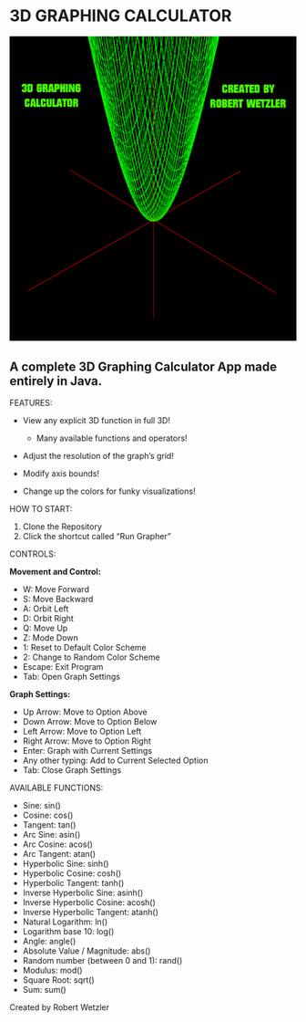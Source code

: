# 3D GRAPHING CALCULATOR
![Image of TitleBox](https://github.com/ElRoberto13/3D-Graphing-Calculator/blob/master/BasicGame/src/dialogimage.png)


## A complete 3D Graphing Calculator App made entirely in Java.

FEATURES:

- View any explicit 3D function in full 3D!
    - Many available functions and operators!

- Adjust the resolution of the graph’s grid!
- Modify axis bounds!
- Change up the colors for funky visualizations!

HOW TO START:

1. Clone the Repository
2. Click the shortcut called “Run Grapher”

CONTROLS:

**Movement and Control:**

- W: Move Forward
- S: Move Backward
- A: Orbit Left
- D: Orbit Right
- Q: Move Up
- Z: Mode Down
- 1: Reset to Default Color Scheme
- 2: Change to Random Color Scheme
- Escape: Exit Program
- Tab: Open Graph Settings

**Graph Settings:**

- Up Arrow: Move to Option Above
- Down Arrow: Move to Option Below
- Left Arrow: Move to Option Left
- Right Arrow: Move to Option Right
- Enter: Graph with Current Settings
- Any other typing: Add to Current Selected Option
- Tab: Close Graph Settings

AVAILABLE FUNCTIONS:

- Sine: sin()
- Cosine: cos()
- Tangent: tan()
- Arc Sine: asin()
- Arc Cosine: acos()
- Arc Tangent: atan()
- Hyperbolic Sine: sinh()
- Hyperbolic Cosine: cosh()
- Hyperbolic Tangent: tanh()
- Inverse Hyperbolic Sine: asinh()
- Inverse Hyperbolic Cosine: acosh()
- Inverse Hyperbolic Tangent: atanh()
- Natural Logarithm: ln()
- Logarithm base 10: log()
- Angle: angle()
- Absolute Value / Magnitude: abs()
- Random number (between 0 and 1): rand()
- Modulus: mod()
- Square Root: sqrt()
- Sum: sum()

Created by Robert Wetzler
